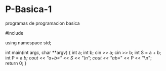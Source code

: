 # P-Basica-1
programas de programacion basica


#include <iostream>

using namespace std;

int main(int argc, char **argv)
{
    int a;
    int b;
    cin >> a;
    cin >> b;
    int S = a + b;
    int P = a *b;
	cout << "a+b=" << S << "\n";
    cout << "a*b=" << P << "\n";
	return 0;
}
